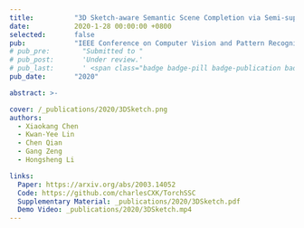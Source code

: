 ```yaml
---
title:          "3D Sketch-aware Semantic Scene Completion via Semi-supervised Structure Prior"
date:           2020-1-28 00:00:00 +0800
selected:       false
pub:            "IEEE Conference on Computer Vision and Pattern Recognition (CVPR)"
# pub_pre:        "Submitted to "
# pub_post:       'Under review.'
# pub_last:       ' <span class="badge badge-pill badge-publication badge-success">Oral</span>'
pub_date:       "2020"

abstract: >-

cover: /_publications/2020/3DSketch.png
authors:
  - Xiaokang Chen
  - Kwan-Yee Lin
  - Chen Qian
  - Gang Zeng
  - Hongsheng Li

links:
  Paper: https://arxiv.org/abs/2003.14052
  Code: https://github.com/charlesCXK/TorchSSC
  Supplementary Material: _publications/2020/3DSketch.pdf
  Demo Video: _publications/2020/3DSketch.mp4
---
```

